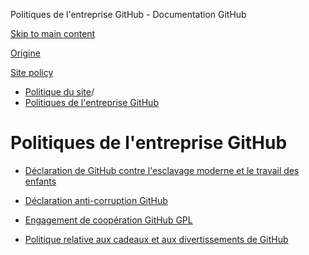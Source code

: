 Politiques de l'entreprise GitHub - Documentation GitHub

[Skip to main content](#main-content)

[Origine](/fr)

[Site policy](/fr/site-policy)

* [Politique du site](/fr/site-policy)/
* [Politiques de l'entreprise GitHub](/fr/site-policy/github-company-policies)

Politiques de l'entreprise GitHub
==========

* [Déclaration de GitHub contre l'esclavage moderne et le travail des enfants](/fr/site-policy/github-company-policies/github-statement-against-modern-slavery-and-child-labor)

* [Déclaration anti-corruption GitHub](/fr/site-policy/github-company-policies/github-anti-bribery-statement)

* [Engagement de coopération GitHub GPL](/fr/site-policy/github-company-policies/github-gpl-cooperation-commitment)

* [Politique relative aux cadeaux et aux divertissements de GitHub](/fr/site-policy/github-company-policies/github-gifts-and-entertainment-policy)
